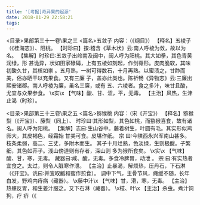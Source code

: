 ```yaml
---
title: '[考据]奇异果的起源'
date: 2018-01-29 22:58:21
tags:
---
```



<目录>果部第三十一卷\果之三
<篇名>五敛子
内容：（《纲目》） 
【释名】五棱子（《桂海志》）、阳桃。 
【时珍曰】按∶稽含《草木状》云∶南人呼棱为敛，故以为名。 
【集解】时珍曰∶五敛子出岭南及闽中，闽人呼为阳桃。其大如拳，其色青黄润绿，形 
甚诡异，状如田家碌碡，上有五棱如刻起，作剑脊形。皮肉脆软，其味初酸久甘，其核如柰 
。五月熟，一树可得数石，十月再熟。以蜜渍之，甘酢而美，俗亦晒干以充果食。又有三廉 
子，盖亦此类也。陈祈畅《异物志》云∶三廉出熙安诸郡。南人呼棱为廉，虽名三廉，或有 
五、六棱者。食之多汁，味甘且酸，尤宜与众果参食。 
\x实\x 
【气味】酸、甘、涩，平，无毒。 
【主治】风热，生津止渴（时珍）。 

<目录>果部第三十三卷\果之五
<篇名>猕猴桃
内容：（宋《开宝》） 
【释名】猕猴梨（《开宝》）、藤梨（同上）、 
时珍曰∶其形如梨，其色如桃，而猕猴喜食，故有诸名。闽人呼为阳桃。 
【集解】志曰∶生山谷中。藤着树生，叶圆有毛。其实形似鸡卵大，其皮褐色，经霜始 
甘美可食。皮堪作纸。 
宗 曰∶今陕西永兴军南山甚多。枝条柔弱，高二、三丈，多附木而生。 
其子十月烂熟，色淡绿，生则极酸。子繁细，其色如芥子。浅山傍道则有存者，深山则 
多为猴所食矣。 
\x实\x 
【气味】酸、甘，寒，无毒。 
藏器曰∶咸、酸，无毒。多食冷脾胃，动泄 。 
宗 曰∶有实热者宜食之。太过，则令人脏寒作泄。 
【主治】止暴渴，解烦热，压丹石，下石淋（《开宝》。诜曰∶并宜取瓤和蜜作煎食）。 
调中下气，主骨节风，瘫缓不随，长年白发，野鸡内痔病（藏器）。 
\x藤中汁\x 
【气味】甘，滑，寒，无毒。 
【主治】热壅反胃，和生姜汁服之。又下石淋（藏器）。 
\x枝、叶\x 
【主治】杀虫。煮汁饲狗，疗 疥（《 

